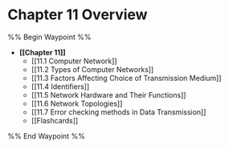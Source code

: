 # Chapter 11 Overview
%% Begin Waypoint %%
- **[[Chapter 11]]**
	- [[11.1 Computer Network]]
	- [[11.2 Types of Computer Networks]]
	- [[11.3 Factors Affecting Choice of Transmission Medium]]
	- [[11.4 Identifiers]]
	- [[11.5 Network Hardware and Their Functions]]
	- [[11.6 Network Topologies]]
	- [[11.7 Error checking methods in Data Transmission]]
	- [[Flashcards]]

%% End Waypoint %%

